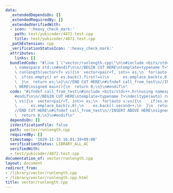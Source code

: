 ```yaml
---
data:
  _extendedDependsOn: []
  _extendedRequiredBy: []
  _extendedVerifiedWith:
  - icon: ':heavy_check_mark:'
    path: test/yukicoder/4872.test.cpp
    title: test/yukicoder/4872.test.cpp
  _pathExtension: cpp
  _verificationStatusIcon: ':heavy_check_mark:'
  attributes:
    links: []
  bundledCode: "#line 1 \"vector/runlength.cpp\"\n\n#include <bits/stdc++.h>\nusing\
    \ namespace std;\n#endif\n\n//BEGIN CUT HERE\ntemplate<typename T>\ndecltype(auto)\
    \ runlength(vector<T> vs){\n  vector<pair<T, int>> es;\n  for(auto v:vs){\n  \
    \  if(es.empty() or es.back().first!=v)\n      es.emplace_back(v,0);\n    es.back().second++;\n\
    \  }\n  return es;\n}\n//END CUT HERE\n#ifndef call_from_test\n//INSERT ABOVE\
    \ HERE\nsigned main(){\n  return 0;\n}\n#endif\n"
  code: "#ifndef call_from_test\n#include <bits/stdc++.h>\nusing namespace std;\n\
    #endif\n\n//BEGIN CUT HERE\ntemplate<typename T>\ndecltype(auto) runlength(vector<T>\
    \ vs){\n  vector<pair<T, int>> es;\n  for(auto v:vs){\n    if(es.empty() or es.back().first!=v)\n\
    \      es.emplace_back(v,0);\n    es.back().second++;\n  }\n  return es;\n}\n\
    //END CUT HERE\n#ifndef call_from_test\n//INSERT ABOVE HERE\nsigned main(){\n\
    \  return 0;\n}\n#endif\n"
  dependsOn: []
  isVerificationFile: false
  path: vector/runlength.cpp
  requiredBy: []
  timestamp: '2020-11-15 16:01:34+09:00'
  verificationStatus: LIBRARY_ALL_AC
  verifiedWith:
  - test/yukicoder/4872.test.cpp
documentation_of: vector/runlength.cpp
layout: document
redirect_from:
- /library/vector/runlength.cpp
- /library/vector/runlength.cpp.html
title: vector/runlength.cpp
---
```

